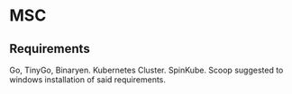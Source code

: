 # MSC

## Requirements

Go, TinyGo, Binaryen.
Kubernetes Cluster.
SpinKube.
Scoop suggested to windows installation of said requirements. 
